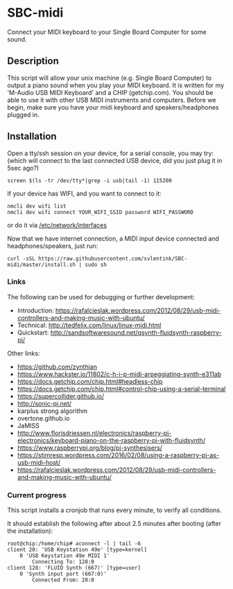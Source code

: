 # SBC-midi
Connect your MIDI keyboard to your Single Board Computer for some sound.

## Description

This script will allow your unix machine (e.g. Single Board Computer)
to output a piano sound when you play your MIDI keyboard.
It is written for my 'M-Audio USB MIDI Keyboard' and a CHIP (getchip.com).
You should be able to use it with other USB MIDI instruments and computers.
Before we begin, make sure you have your midi keyboard and speakers/headphones plugged in.

## Installation

Open a tty/ssh session on your device,
for a serial console, you may try:
(which will connect to the last connected USB device, did you just plug it in 5sec ago?)
```shell
screen $(ls -tr /dev/tty*|grep -i usb|tail -1) 115200
```

If your device has WIFI, and you want to connect to it:
```shell
nmcli dev wifi list
nmcli dev wifi connect YOUR_WIFI_SSID password WIFI_PASSWORD
```
or do it via
[/etc/network/interfaces](https://learn.adafruit.com/adafruits-raspberry-pi-lesson-3-network-setup/setting-up-wifi-with-occidentalis)

Now that we have internet connection,
a MIDI input device connected and headphones/speakers,
just run:
```shell
curl -sSL https://raw.githubusercontent.com/svlentink/SBC-midi/master/install.sh | sudo sh
```

### Links

The following can be used for debugging or further development:
+ Introduction: https://rafalcieslak.wordpress.com/2012/08/29/usb-midi-controllers-and-making-music-with-ubuntu/
+ Technical: http://tedfelix.com/linux/linux-midi.html
+ Quickstart: http://sandsoftwaresound.net/qsynth-fluidsynth-raspberry-pi/

Other links:
+ https://github.com/zynthian
+ https://www.hackster.io/11802/c-h-i-p-midi-arpeggiating-synth-e311ab
+ https://docs.getchip.com/chip.html#headless-chip
+ https://docs.getchip.com/chip.html#control-chip-using-a-serial-terminal
+ https://supercollider.github.io/
+ http://sonic-pi.net/
+ karplus strong algorithm
+ overtone.github.io
+ JaMISS
+ http://www.florisdriessen.nl/electronics/raspberry-pi-electronics/keyboard-piano-on-the-raspberry-pi-with-fluidsynth/
+ https://www.raspberrypi.org/blog/pi-synthesisers/
+ https://stimresp.wordpress.com/2016/02/08/using-a-raspberry-pi-as-usb-midi-host/
+ https://rafalcieslak.wordpress.com/2012/08/29/usb-midi-controllers-and-making-music-with-ubuntu/

### Current progress

This script installs a cronjob that runs every minute,
to verify all conditions.

It should establish the following after about 2.5 minutes after booting
(after the installation):

```shell
root@chip:/home/chip# aconnect -l | tail -6
client 20: 'USB Keystation 49e' [type=kernel]
    0 'USB Keystation 49e MIDI 1'
        Connecting To: 128:0
client 128: 'FLUID Synth (667)' [type=user]
    0 'Synth input port (667:0)'
        Connected From: 20:0
```

